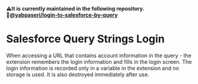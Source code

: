 **:warning:It is currently maintained in the following repository.**  
**:link:[@yabpaseri/login-to-salesforce-by-query](https://github.com/yabpaseri/login-to-salesforce-by-query)**

# Salesforce Query Strings Login

When accessing a URL that contains account information in the query - the extension remembers the login information and fills in the login screen.
The login information is recorded only in a variable in the extension and no storage is used. It is also destroyed immediately after use.
